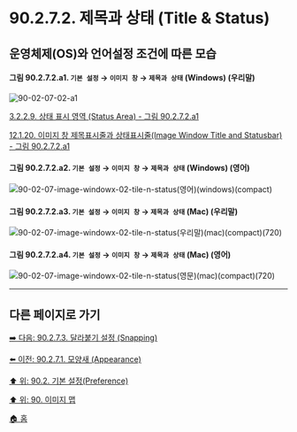 # 90.2.7.2. 제목과 상태 (Title & Status)
## 운영체제(OS)와 언어설정 조건에 따른 모습

<a id="90-02-07-02-a1"></a>

#### 그림 90.2.7.2.a1. `기본 설정` → `이미지 창` → `제목과 상태` (Windows) (우리말)
![90-02-07-02-a1](https://github.com/wonder13662/gimp/assets/15767104/48ec56a1-7da9-467c-b51b-027cbfcb2823)

[3.2.2.9. 상태 표시 영역 (Status Area) - 그림 90.2.7.2.a1](./03-02-02-09-status-area.md#90-02-07-02-a1)

[12.1.20. 이미지 창 제목표시줄과 상태표시줄(Image Window Title and Statusbar) - 그림 90.2.7.2.a1](./12-01-20-image-window-title-and-statusbar.md#90-02-07-02-a1)

<a id="90-02-07-02-a2"></a>

#### 그림 90.2.7.2.a2. `기본 설정` → `이미지 창` → `제목과 상태` (Windows) (영어)
![90-02-07-image-windowx-02-tile-n-status(영어)(windows)(compact)](https://github.com/wonder13662/gimp/assets/15767104/380e83b4-d7f7-4885-aa73-cc517aa8bbb0)

#### 그림 90.2.7.2.a3. `기본 설정` → `이미지 창` → `제목과 상태` (Mac) (우리말)
![90-02-07-image-windowx-02-tile-n-status(우리말)(mac)(compact)(720)](https://github.com/wonder13662/gimp/assets/15767104/23cc87ad-4220-42a3-8258-89cfca4fb7d6)

#### 그림 90.2.7.2.a4. `기본 설정` → `이미지 창` → `제목과 상태` (Mac) (영어)
![90-02-07-image-windowx-02-tile-n-status(영문)(mac)(compact)(720)](https://github.com/wonder13662/gimp/assets/15767104/63ea910e-3ca1-4b93-89af-4e24b9405772)

***

## 다른 페이지로 가기

[➡️ 다음: 90.2.7.3. 달라붙기 설정 (Snapping)](./90-02-07-03-snapping.md)

[⬅️ 이전: 90.2.7.1. 모양새 (Appearance)](./90-02-07-01-appearance.md)

[⬆️ 위: 90.2. 기본 설정(Preference)](./90-02-00-preference.md)

[⬆️ 위: 90. 이미지 맵](./90-00-image-map.md)

[🏠 홈](./00-home.md)
